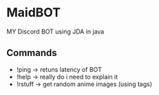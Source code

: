 # MaidBOT
MY Discord BOT using JDA in java
 ## Commands
 - !ping -> retuns latency of BOT
 - !help -> really do i need to explain it
 - !rstuff -> get random anime images (using tags)
